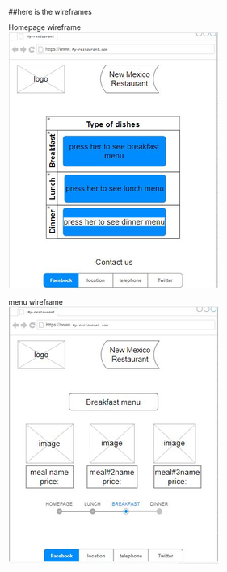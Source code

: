 ##here is the wireframes

Homepage wireframe
![Homepage wireframe](HomepageWireframe.JPG)

menu wireframe
![Menu wireframe](menuWireframe.JPG)